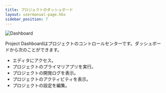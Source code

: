 ```yaml
---
title: プロジェクトのダッシュボード
layout: usermanual-page.hbs
sidebar_position: 7
---
```


![Dashboard][1]

Project Dashboardはプロジェクトのコントロールセンターです。ダッシュボードから次のことができます。

* エディタにアクセス。
* プロジェクトのプライマリアプリを実行。
* プロジェクトの開発ログを表示。
* プロジェクトのアクティビティを表示。
* プロジェクトの設定を編集。

[1]: /images/platform/dashboard.png
